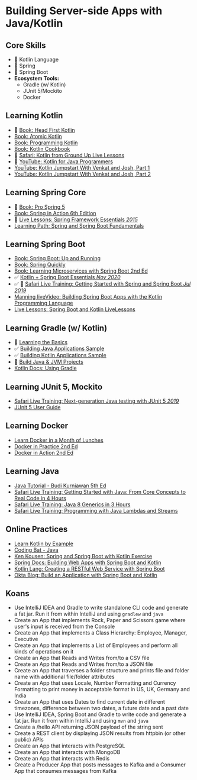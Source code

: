 # Building Server-side Apps with Java/Kotlin

## Core Skills
- 🚧 Kotlin Language
- 🚧 Spring
- 🚧 Spring Boot
- **Ecosystem Tools:**
  - Gradle (w/ Kotlin)
  - JUnit 5/Mockito
  - Docker

## Learning Kotlin

- 🚧 [Book: Head First Kotlin](https://learning.oreilly.com/library/view/head-first-kotlin/9781491996683/)
- [Book: Atomic Kotlin](https://www.atomickotlin.com/atomickotlin/)
- [Book: Programming Kotlin](https://learning.oreilly.com/library/view/programming-kotlin/9781680507287/f_0004.xhtml)
- [Book: Kotlin Cookbook](https://learning.oreilly.com/library/view/kotlin-cookbook/9781492046660/)
- 🚧 [Safari: Kotlin from Ground Up Live Lessons](https://learning.oreilly.com/videos/kotlin-from-the/9780135263631/)
- 🚧 [YouTube: Kotlin for Java Programmers](https://www.youtube.com/watch?v=fsNhjYgXxlg)
- [YouTube: Kotlin Jumpstart With Venkat and Josh, Part 1](https://vimeo.com/334594419)
- [YouTube: Kotlin Jumpstart With Venkat and Josh, Part 2](https://vimeo.com/334638403)

## Learning Spring Core

- 🚧 [Book: Pro Spring 5](https://learning.oreilly.com/library/view/pro-spring-5/9781484228081/A315511_5_En_1_Chapter.html)
- [Book: Spring in Action 6th Edition](https://livebook.manning.com/book/spring-in-action-sixth-edition?origin=dashboard)
- 🚧 [Live Lessons: Spring Framework Essentials *2015*](https://learning.oreilly.com/videos/spring-framework-essentials/9781491942680)
- [Learning Path: Spring and Spring Boot Fundamentals](https://learning.oreilly.com/learning-paths/learning-path-spring/9781492055334/)

## Learning Spring Boot

- [Book: Spring Boot: Up and Running](https://learning.oreilly.com/library/view/spring-boot-up/9781492076971/)
- [Book: Spring Quickly](https://www.manning.com/books/spring-quickly?query=spring)
- [Book: Learning Microservices with Spring Boot 2nd Ed](https://github.com/Apress/learn-microservices-spring-boot-2e)
- ✅ [Kotlin + Spring Boot Essentials *Nov 2020*](https://learning.oreilly.com/live-training/courses/kotlin-spring-boot-essentials/0636920463443/)
- ✅ 🚧 [Safari Live Training: Getting Started with Spring and Spring Boot *Jul 2019*](https://learning.oreilly.com/live-training/courses/getting-started-with-spring-and-spring-boot/0636920277156/)
- [Manning liveVideo: Building Spring Boot Apps with the Kotlin Programming Language](https://livevideo.manning.com/module/81_1_1/building-spring-boot-applications-with-the-kotlin-programming-language/introduction/introduction?)
- [Live Lessons: Spring Boot and Kotlin LiveLessons](https://learning.oreilly.com/videos/spring-boot-and/9780136836377/)

## Learning Gradle (w/ Kotlin)

- 🚧 [Learning the Basics](https://docs.gradle.org/current/userguide/tutorial_using_tasks.html)
- ✅ [Building Java Applications Sample](https://docs.gradle.org/current/samples/sample_building_java_applications.html)
- ✅ [Building Kotlin Applications Sample](https://docs.gradle.org/current/samples/sample_building_kotlin_applications.html)
- 🚧 [Build Java & JVM Projects](https://docs.gradle.org/6.7.1/userguide/building_java_projects.html)
- [Kotlin Docs: Using Gradle](https://kotlinlang.org/docs/reference/using-gradle.html)

## Learning JUnit 5, Mockito

- [Safari Live Training: Next-generation Java testing with JUnit 5 *2019*](https://learning.oreilly.com/live-training/courses/next-generation-java-testing-with-junit-5/0636920277316/)
- [JUnit 5 User Guide](https://junit.org/junit5/docs/current/user-guide/#writing-tests)

## Learning Docker
- [Learn Docker in a Month of Lunches](https://learning.oreilly.com/library/view/learn-docker-in/9781617297052/)
- [Docker in Practice 2nd Ed](https://learning.oreilly.com/library/view/docker-in-practice/9781617294808/)
- [Docker in Action 2nd Ed](https://learning.oreilly.com/library/view/docker-in-action/9781617294761/)

## Learning Java
- [Java Tutorial - Budi Kurniawan 5th Ed](https://brainysoftware.com/book/9781771970365)
- [Safari Live Training: Getting Started with Java: From Core Concepts to Real Code in 4 Hours](https://learning.oreilly.com/live-training/courses/getting-started-with-java-from-core-concepts-to-real-code-in-4-hours/0636920318637/)
- [Safari Live Training: Java 8 Generics in 3 Hours](https://learning.oreilly.com/live-training/courses/java-8-generics-in-3-hours/0636920306481/)
- [Safari Live Training: Programming with Java Lambdas and Streams](https://learning.oreilly.com/live-training/courses/programming-with-java-lambdas-and-streams/0636920335337/)

## Online Practices
- [Learn Kotlin by Example](https://play.kotlinlang.org/byExample/overview)
- [Coding Bat - Java](https://codingbat.com/java)
- [Ken Kousen: Spring and Spring Boot with Kotlin Exercise](http://www.kousenit.com/springbootkotlin/)
- [Spring Docs: Building Web Apps with Spring Boot and Kotlin](https://spring.io/guides/tutorials/spring-boot-kotlin/)
- [Kotlin Lang: Creating a RESTful Web Service with Spring Boot](https://kotlinlang.org/docs/tutorials/spring-boot-restful.html)
- [Okta Blog: Build an Application with Spring Boot and Kotlin](https://developer.okta.com/blog/2019/09/17/build-a-spring-boot-kotlin-app)

## Koans
- Use IntelliJ IDEA and Gradle to write standalone CLI code and generate a fat jar. Run it from within IntelliJ and using `gradlew` and `java`
- Create an App that implements Rock, Paper and Scissors game where user's input is received from the Console
- Create an App that implements a Class Hierarchy: Employee, Manager, Executive
- Create an App that implements a List of Employees and perform all kinds of operations on it
- Create an App that Reads and Writes from/to a CSV file
- Create an App that Reads and Writes from/to a JSON file
- Create an App that traverses a folder structure and prints file and folder name with additional file/folder attributes
- Create an App that uses Locale, Number Formatting and Currency Formatting to print money in acceptable format in US, UK, Germany and India 
- Create an App that uses Dates to find current date in different timezones, difference between two dates, a future date and a past date
- Use IntelliJ IDEA, Spring Boot and Gradle to write code and generate a fat jar. Run it from within IntelliJ and using `mvn` and `java`
- Create a /hello API returning JSON payload of the string sent
- Create a REST client by displaying JSON results from httpbin (or other public) APIs
- Create an App that interacts with PostgreSQL
- Create an App that interacts with MongoDB
- Create an App that interacts with Redis
- Create a Producer App that posts messages to Kafka and a Consumer App that consumes messages from Kafka